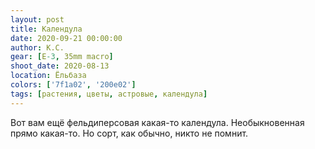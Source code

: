 ```yaml
---
layout: post
title: Календула
date: 2020-09-21 00:00:00
author: К.С.
gear: [E-3, 35mm macro]
shoot_date: 2020-08-13
location: Ёльбаза
colors: ['7f1a02', '200e02']
tags: [растения, цветы, астровые, календула]
---
```

Вот вам ещё фельдиперсовая какая-то календула. Необыкновенная прямо какая-то. Но сорт, как обычно, никто не помнит.
